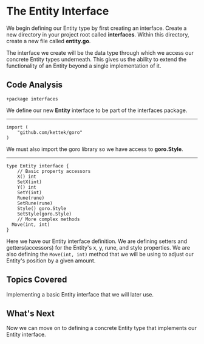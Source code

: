 # The Entity Interface
We begin defining our Entity type by first creating an interface. Create a new directory in your project root called **interfaces**. Within this directory, create a new file called **entity.go**.

The interface we create will be the data type through which we access our concrete Entity types underneath. This gives us the ability to extend the functionality of an Entity beyond a single implementation of it.

## Code Analysis
```
+package interfaces
```
We define our new **Entity** interface to be part of the interfaces package.

---
```
import (
	"github.com/kettek/goro"
)
```
We must also import the goro library so we have access to **goro.Style**.

---
```
type Entity interface {
	// Basic property accessors
	X() int
	SetX(int)
	Y() int
	SetY(int)
	Rune(rune)
	SetRune(rune)
	Style() goro.Style
	SetStyle(goro.Style)
	// More complex methods
  Move(int, int)
}
```
Here we have our Entity interface definition. We are defining setters and getters(accessors) for the Entity's x, y, rune, and style properties. We are also defining the `Move(int, int)` method that we will be using to adjust our Entity's position by a given amount.

## Topics Covered
Implementing a basic Entity interface that we will later use.

## What's Next
Now we can move on to defining a concrete Entity type that implements our Entity interface.
